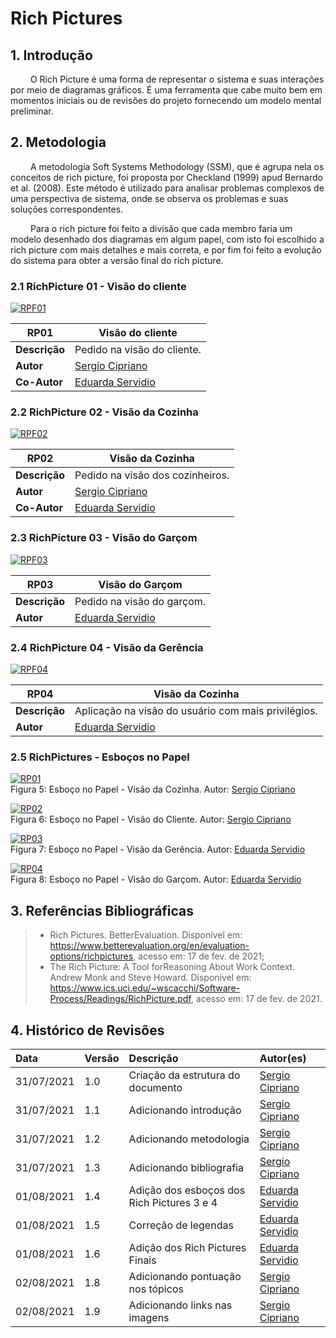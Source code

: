 # Rich Pictures

## 1. Introdução

&emsp;&emsp; O Rich Picture é uma forma de representar o sistema e suas interações por meio de diagramas gráficos.
É uma ferramenta que cabe muito bem em momentos iniciais ou de revisões do projeto fornecendo um modelo mental preliminar.

## 2. Metodologia

&emsp;&emsp; A metodologia Soft Systems Methodology (SSM), que é agrupa nela os conceitos de rich picture, foi
proposta por Checkland (1999) apud Bernardo et al. (2008). Este método é utilizado para analisar problemas complexos
de uma perspectiva de sistema, onde se observa os problemas e suas soluções correspondentes.<br>

&emsp;&emsp; Para o rich picture foi feito a divisão que cada membro faria um modelo desenhado dos diagramas em algum
papel, com isto foi escolhido a rich picture com mais detalhes e mais correta, e por fim foi feito a evolução do sistema
para obter a versão final do rich picture.

### 2.1 RichPicture 01 - Visão do cliente


[![RPF01](./imagens/RPF01.jpg)](./imagens/RPF01.jpg)

| **RP01** | **Visão do cliente**  |
|--|--|
|**Descrição**|  Pedido na visão do cliente. | 
|**Autor**|      [Sergio Cipriano](https://github.com/sergiosacj) |
|**Co-Autor**|   [Eduarda Servidio](https://github.com/ServideoEC) |


### 2.2 RichPicture 02 - Visão da Cozinha

[![RPF02](./imagens/RPF02.jpg)](./imagens/RPF02.jpg)

 **RP02** | **Visão da Cozinha**  |
|--|--|
|**Descrição**|  Pedido na visão dos cozinheiros. | 
|**Autor**|      [Sergio Cipriano](https://github.com/sergiosacj) |
|**Co-Autor**|   [Eduarda Servidio](https://github.com/ServideoEC) |


### 2.3 RichPicture 03 - Visão do Garçom

[![RPF03](./imagens/RPF03.jpg)](./imagens/RPF03.jpg)

 **RP03** | **Visão do Garçom**  |
|--|--|
|**Descrição**|  Pedido na visão do garçom. | 
|**Autor**|      [Eduarda Servidio](https://github.com/ServideoEC) |


### 2.4 RichPicture 04 - Visão da Gerência

[![RPF04](./imagens/RPF04.jpg)](./imagens/RPF04.jpg)

 **RP04** | **Visão da Cozinha**  |
|--|--|
|**Descrição**|  Aplicação na visão do usuário com mais privilégios. | 
|**Autor**|      [Eduarda Servidio](https://github.com/ServideoEC) |

### 2.5 RichPictures - Esboços no Papel

[![RP01](./imagens/RP01.jpeg)](./imagens/RP01.jpeg)
<br/>
Figura 5: Esboço no Papel - Visão da Cozinha. Autor: [Sergio Cipriano](https://github.com/sergiosacj)

[![RP02](./imagens/RP02.jpeg)](./imagens/RP02.jpeg)
<br/>
Figura 6: Esboço no Papel - Visão do Cliente. Autor: [Sergio Cipriano](https://github.com/sergiosacj)

[![RP03](./imagens/RP03.jpg)](./imagens/RP03.jpeg)
<br/>
Figura 7: Esboço no Papel - Visão da Gerência. Autor: [Eduarda Servidio](https://github.com/ServideoEC)

[![RP04](./imagens/RP04.jpg)](./imagens/RP04.jpeg)
<br/>
Figura 8: Esboço no Papel - Visão do Garçom. Autor: [Eduarda Servidio](https://github.com/ServideoEC)


## 3. Referências Bibliográficas


> - Rich Pictures. BetterEvaluation. Disponível em: https://www.betterevaluation.org/en/evaluation-options/richpictures, acesso em: 17 de fev. de 2021;
> - The Rich Picture: A Tool forReasoning About Work Context. Andrew Monk and Steve Howard. Disponível em: https://www.ics.uci.edu/~wscacchi/Software-Process/Readings/RichPicture.pdf, acesso em: 17 de fev. de 2021.


## 4. Histórico de Revisões

| Data       | Versão | Descrição                                   | Autor(es)                                        |
| :--------- | :----- | :--------------------------------           | :----------------------------------------------- |
| 31/07/2021 | 1.0    | Criação da estrutura do documento           | [Sergio Cipriano](https://github.com/sergiosacj) |
| 31/07/2021 | 1.1    | Adicionando introdução                      | [Sergio Cipriano](https://github.com/sergiosacj) |
| 31/07/2021 | 1.2    | Adicionando metodologia                     | [Sergio Cipriano](https://github.com/sergiosacj) |
| 31/07/2021 | 1.3    | Adicionando bibliografia                    | [Sergio Cipriano](https://github.com/sergiosacj) |
| 01/08/2021 | 1.4    | Adição dos esboços dos Rich Pictures 3 e 4  | [Eduarda Servidio](https://github.com/ServideoEC)|
| 01/08/2021 | 1.5    | Correção de legendas                        | [Eduarda Servidio](https://github.com/ServideoEC)|
| 01/08/2021 | 1.6    | Adição dos Rich Pictures Finais             | [Eduarda Servidio](https://github.com/ServideoEC)|
| 02/08/2021 | 1.8    | Adicionando pontuação nos tópicos           | [Sergio Cipriano](https://github.com/sergiosacj) |
| 02/08/2021 | 1.9    | Adicionando links nas imagens               | [Sergio Cipriano](https://github.com/sergiosacj) |

